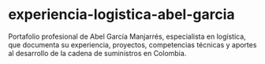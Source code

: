 # experiencia-logistica-abel-garcia
Portafolio profesional de Abel García Manjarrés, especialista en logística, que documenta su experiencia, proyectos, competencias técnicas y aportes al desarrollo de la cadena de suministros en Colombia.
